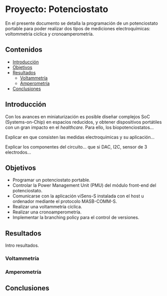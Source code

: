 # Proyecto: Potenciostato

En el presente documento se detalla la programación de un potenciostato portable para poder realizar dos tipos de mediciones electroquímicas: voltommetría cíclica y cronoamperometría. 

## Contenidos

- [Introducción](#introducción)
- [Objetivos](#objetivos)
- [Resultados](#resultados)
    - [Voltammetría](#voltammetria)
    - [Amperometría](#amperometria)   
- [Conclusiones](#conclusiones)

## Introducción

Con los avances en miniaturización es posible diseñar complejos SoC (Systems-on-Chip) en espacios reducidos, y obtener dispositivos portátiles con un gran impacto en el _healthcare_. Para ello, los biopotenciostatos...

Explicar en que consisten las medidas electroquímicas y su aplicación...

Explicar los componentes del circuito... que si DAC, I2C, sensor de 3 electrodos...


## Objetivos

- Programar un potenciostato portable.
- Controlar la Power Management Unit (PMU) del módulo front-end del potenciostato.
- Comunicarse con la aplicación viSens-S instalada con el host u ordenador mediante el protocolo MASB-COMM-S.
- Realizar una voltammetría cíclica.
- Realizar una cronoamperometría.
- Implementar la branching policy para el control de versiones. 

## Resultados
Intro resultados.

### Voltammetría

### Amperometría

## Conclusiones


